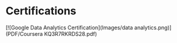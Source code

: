 # Certifications

[![Google Data Analytics Certification](Images/data analytics.png)](PDF/Coursera KQ3R7RKRDS28.pdf)
